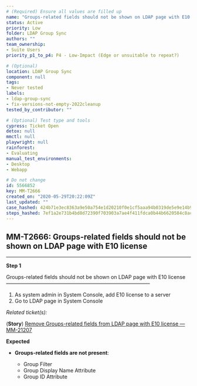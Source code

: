 ```yaml
---
# (Required) Ensure all values are filled up
name: "Groups-related fields should not be shown on LDAP page with E10 license"
status: Active
priority: Low
folder: LDAP Group Sync
authors: ""
team_ownership:
- Suite Users
priority_p1_to_p4: P4 - Low-Impact (Edge or unsuitable to repeat?)

# (Optional)
location: LDAP Group Sync
component: null
tags:
- Never tested
labels:
- ldap-group-sync
- fix-versions-not-empty-2022cleanup
tested_by_contributor: ""

# (Optional) Test type and tools
cypress: Ticket Open
detox: null
mmctl: null
playwright: null
rainforest:
- Evaluating
manual_test_environments:
- Desktop
- Webapp

# Do not change
id: 5566852
key: MM-T2666
created_on: "2020-05-29T20:22:09Z"
last_updated: ""
case_hashed: 424b71e3ec8363a9e50a754e1d20210f0e1cf5aaa94b0319de5e9e14b92f616555e665dfa15aa460cc721c1b5f70e114
steps_hashed: 7ef1a2e731b4bd8d72390f703903a7ae4f411fdca0b44b6620584c8ac1561ca57138acbf8d000aca3eeda31b135a4651
---
```


<!-- (Auto-generated) Based on frontmatter's "key" and "name" -->

## MM-T2666: Groups-related fields should not be shown on LDAP page with E10 license

---

**Step 1**

Groups-related fields should not be shown on LDAP page with E10 license\
————————————————————————————

1. As system admin in System Console, add E10 license to a server
2. Go to LDAP page in System Console

_Related ticket(s):_

(**Story**) [Remove Groups-related fields from LDAP page with E10 license — MM-21207](https://mattermost.atlassian.net/browse/MM-21207)

**Expected**

- **Groups-related fields are not present**:

  - Group Filter
  - Group Display Name Attribute
  - Group ID Attribute
